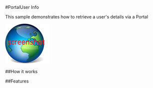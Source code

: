 #PortalUser Info

This sample demonstrates how to retrieve a user's details via a Portal

![](screenshot.png)

##How it works

##Features

